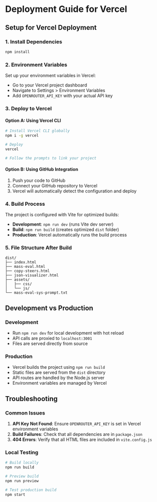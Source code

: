 # Deployment Guide for Vercel

## Setup for Vercel Deployment

### 1. Install Dependencies

```bash
npm install
```

### 2. Environment Variables

Set up your environment variables in Vercel:

- Go to your Vercel project dashboard
- Navigate to Settings > Environment Variables
- Add `OPENROUTER_API_KEY` with your actual API key

### 3. Deploy to Vercel

#### Option A: Using Vercel CLI

```bash
# Install Vercel CLI globally
npm i -g vercel

# Deploy
vercel

# Follow the prompts to link your project
```

#### Option B: Using GitHub Integration

1. Push your code to GitHub
2. Connect your GitHub repository to Vercel
3. Vercel will automatically detect the configuration and deploy

### 4. Build Process

The project is configured with Vite for optimized builds:

- **Development**: `npm run dev` (runs Vite dev server)
- **Build**: `npm run build` (creates optimized `dist` folder)
- **Production**: Vercel automatically runs the build process

### 5. File Structure After Build

```
dist/
├── index.html
├── mass-eval.html
├── copy-steers.html
├── json-visualizer.html
├── assets/
│   ├── css/
│   └── js/
└── mass-eval-sys-prompt.txt
```

## Development vs Production

### Development

- Run `npm run dev` for local development with hot reload
- API calls are proxied to `localhost:3001`
- Files are served directly from source

### Production

- Vercel builds the project using `npm run build`
- Static files are served from the `dist` directory
- API routes are handled by the Node.js server
- Environment variables are managed by Vercel

## Troubleshooting

### Common Issues

1. **API Key Not Found**: Ensure `OPENROUTER_API_KEY` is set in Vercel environment variables
2. **Build Failures**: Check that all dependencies are in `package.json`
3. **404 Errors**: Verify that all HTML files are included in `vite.config.js`

### Local Testing

```bash
# Build locally
npm run build

# Preview build
npm run preview

# Test production build
npm start
```
